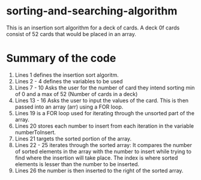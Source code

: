 # sorting-and-searching-algorithm

This is an insertion sort algorithm for a deck of cards.
A deck 0f cards consist of 52 cards that would be placed in an array.

# Summary of the code

1.  Lines 1 defines the insertion sort algoritm.
2.  Lines 2 - 4 defines the variables to be used
3.  Lines 7 - 10 Asks the user for the number of card they intend sorting min of 0 and a max of 52 (Number of cards in a deck)
4.  Lines 13 - 16 Asks the user to input the values of the card. This is then passed into an array (arr) using a FOR loop.
5.  Lines 19 is a FOR loop used for iterating through the unsorted part of the array.
6.  Lines 20 stores each number to insert from each iteration in the variable numberToInsert.
7.  Lines 21 targets the sorted portion of the array.
8.  Lines 22 - 25 iterates through the sorted array: It compares the number of sorted elements in the array with the number to insert while trying to find where the insertion will take place. The index is where sorted elements is lesser than the number to be inserted.
9.  Lines 26 the number is then inserted to the right of the sorted array.
